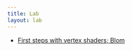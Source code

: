 ```yaml
---
title: Lab
layout: lab
---
```


- [First steps with vertex shaders; Blom](https://competent-franklin-ce1666.netlify.app/)

